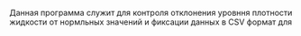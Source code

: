 Данная программа служит для контроля отклонения уровння плотности жидкости от нормльных значений и фиксации данных в CSV формат для
